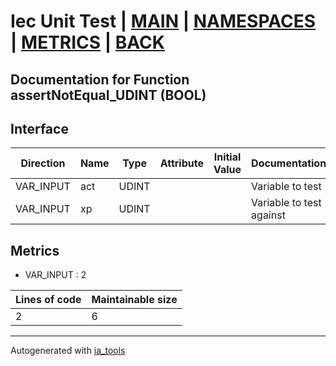 # Iec Unit Test | [MAIN] | [NAMESPACES] | [METRICS] | [BACK]  

## Documentation for Function assertNotEqual_UDINT (BOOL)  

## Interface  

| Direction | Name | Type | Attribute | Initial Value | Documentation |
| --------- | ---- | ---- | --------- | ------------- | ------------- |
| VAR_INPUT | act | UDINT |  |  | Variable to test |  
| VAR_INPUT | xp | UDINT |  |  | Variable to test against |  


## Metrics  

- VAR_INPUT : 2

| Lines of code | Maintainable size |
| ------------- | ----------------- |
| 2 | 6 |

---
Autogenerated with [ia_tools](https://github.com/tkucic/ia_tools)  

[MAIN]: ../../../../index.md
[NAMESPACES]: ../../nsList.md
[METRICS]: ../../../metrics.md
[BACK]: ../nsMain.md
